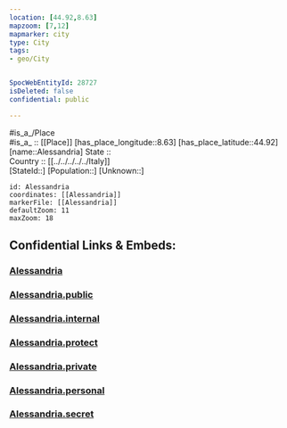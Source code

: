 ```yaml
---
location: [44.92,8.63] 
mapzoom: [7,12] 
mapmarker: city 
type: City
tags:
- geo/City


SpocWebEntityId: 28727
isDeleted: false
confidential: public

---
```

#is_a_/Place  
#is_a_ :: [[Place]] 
[has_place_longitude::8.63] 
[has_place_latitude::44.92] 
[name::Alessandria] 
State ::  
Country :: [[../../../../../Italy]]  
[StateId::] 
[Population::] 
[Unknown::] 


```leaflet
id: Alessandria
coordinates: [[Alessandria]] 
markerFile: [[Alessandria]] 
defaultZoom: 11 
maxZoom: 18
```


## Confidential Links & Embeds: 

### [Alessandria](/_Standards/Earth/Continent/Europe/Europe~South/Italy/regions~Italy/Piedmont/Alessandria.Province/City/Alessandria.md) 

### [Alessandria.public](/_public/Earth/Continent/Europe/Europe~South/Italy/regions~Italy/Piedmont/Alessandria.Province/City/Alessandria.public.md) 

### [Alessandria.internal](/_internal/Earth/Continent/Europe/Europe~South/Italy/regions~Italy/Piedmont/Alessandria.Province/City/Alessandria.internal.md) 

### [Alessandria.protect](/_protect/Earth/Continent/Europe/Europe~South/Italy/regions~Italy/Piedmont/Alessandria.Province/City/Alessandria.protect.md) 

### [Alessandria.private](/_private/Earth/Continent/Europe/Europe~South/Italy/regions~Italy/Piedmont/Alessandria.Province/City/Alessandria.private.md) 

### [Alessandria.personal](/_personal/Earth/Continent/Europe/Europe~South/Italy/regions~Italy/Piedmont/Alessandria.Province/City/Alessandria.personal.md) 

### [Alessandria.secret](/_secret/Earth/Continent/Europe/Europe~South/Italy/regions~Italy/Piedmont/Alessandria.Province/City/Alessandria.secret.md)

